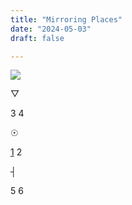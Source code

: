 ```yaml
---
title: "Mirroring Places"
date: "2024-05-03"
draft: false

---
```


<div id="mapFolder">
<img src="/images/mirroring_map_grey.png" id="map">

<div id="prismaScenes">
    <p class="orange" id="prisma">&#9661;</p>
    <p class="orange">3 4</p>
</div>

<div id="wellScenes">
    <p id="well" class="blue">&#9737;</p>
    <p class="blue"><a href="Scenes/scene1/scenes1_1.html">1</a> 2</p>
</div>
<div id=antennaScenes>
    <p id="antenna" class="dPink">&#9508;</p>
    <p class="dPink">5 6</p>
</div>
</div>

